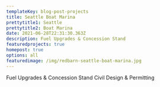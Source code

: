 ```yaml
---
templateKey: blog-post-projects
title: Seattle Boat Marina
prettytitle1: Seattle
prettytitle2: Boat Marina
date: 2021-06-28T22:31:30.363Z
description: Fuel Upgrades & Concession Stand
featuredprojects: true
homepost: true
options: all
featuredimage: /img/redbarn-seattle-boat-marina.jpg
---
```


Fuel Upgrades & Concession Stand Civil Design & Permitting
